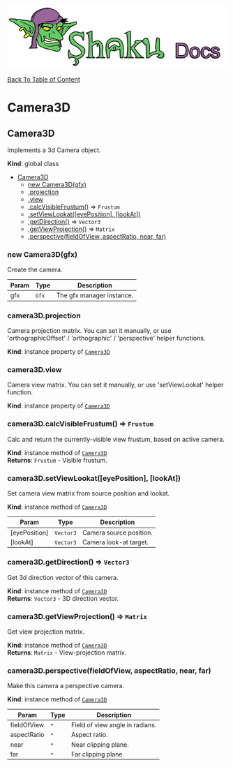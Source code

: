 ![Shaku JS](resources/logo-sm.png)

[Back To Table of Content](index.md)

# Camera3D

<a name="Camera3D"></a>

## Camera3D
Implements a 3d Camera object.

**Kind**: global class  

* [Camera3D](#Camera3D)
    * [new Camera3D(gfx)](#new_Camera3D_new)
    * [.projection](#Camera3D+projection)
    * [.view](#Camera3D+view)
    * [.calcVisibleFrustum()](#Camera3D+calcVisibleFrustum) ⇒ <code>Frustum</code>
    * [.setViewLookat([eyePosition], [lookAt])](#Camera3D+setViewLookat)
    * [.getDirection()](#Camera3D+getDirection) ⇒ <code>Vector3</code>
    * [.getViewProjection()](#Camera3D+getViewProjection) ⇒ <code>Matrix</code>
    * [.perspective(fieldOfView, aspectRatio, near, far)](#Camera3D+perspective)

<a name="new_Camera3D_new"></a>

### new Camera3D(gfx)
Create the camera.


| Param | Type | Description |
| --- | --- | --- |
| gfx | <code>Gfx</code> | The gfx manager instance. |

<a name="Camera3D+projection"></a>

### camera3D.projection
Camera projection matrix.
You can set it manually, or use 'orthographicOffset' / 'orthographic' / 'perspective' helper functions.

**Kind**: instance property of [<code>Camera3D</code>](#Camera3D)  
<a name="Camera3D+view"></a>

### camera3D.view
Camera view matrix.
You can set it manually, or use 'setViewLookat' helper function.

**Kind**: instance property of [<code>Camera3D</code>](#Camera3D)  
<a name="Camera3D+calcVisibleFrustum"></a>

### camera3D.calcVisibleFrustum() ⇒ <code>Frustum</code>
Calc and return the currently-visible view frustum, based on active camera.

**Kind**: instance method of [<code>Camera3D</code>](#Camera3D)  
**Returns**: <code>Frustum</code> - Visible frustum.  
<a name="Camera3D+setViewLookat"></a>

### camera3D.setViewLookat([eyePosition], [lookAt])
Set camera view matrix from source position and lookat.

**Kind**: instance method of [<code>Camera3D</code>](#Camera3D)  

| Param | Type | Description |
| --- | --- | --- |
| [eyePosition] | <code>Vector3</code> | Camera source position. |
| [lookAt] | <code>Vector3</code> | Camera look-at target. |

<a name="Camera3D+getDirection"></a>

### camera3D.getDirection() ⇒ <code>Vector3</code>
Get 3d direction vector of this camera.

**Kind**: instance method of [<code>Camera3D</code>](#Camera3D)  
**Returns**: <code>Vector3</code> - 3D direction vector.  
<a name="Camera3D+getViewProjection"></a>

### camera3D.getViewProjection() ⇒ <code>Matrix</code>
Get view projection matrix.

**Kind**: instance method of [<code>Camera3D</code>](#Camera3D)  
**Returns**: <code>Matrix</code> - View-projection matrix.  
<a name="Camera3D+perspective"></a>

### camera3D.perspective(fieldOfView, aspectRatio, near, far)
Make this camera a perspective camera.

**Kind**: instance method of [<code>Camera3D</code>](#Camera3D)  

| Param | Type | Description |
| --- | --- | --- |
| fieldOfView | <code>\*</code> | Field of view angle in radians. |
| aspectRatio | <code>\*</code> | Aspect ratio. |
| near | <code>\*</code> | Near clipping plane. |
| far | <code>\*</code> | Far clipping plane. |

